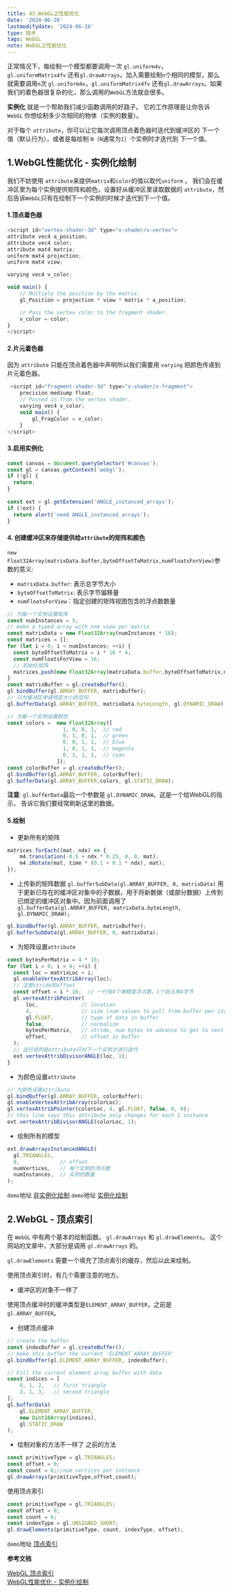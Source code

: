 ```yaml
---
title: 43.WebGL之性能优化
date: '2024-06-28'
lastmodifydate: '2024-06-28'
type: 技术
tags: WebGL
note: WebGL之性能优化
---
```

正常情况下，每绘制一个模型都要调用一次 `gl.uniform4v`，`gl.uniformMatrix4fv` 还有`gl.drawArrays`。加入需要绘制`n`个相同的模型，那么就需要调用`n`次 `gl.uniform4v`，`gl.uniformMatrix4fv` 还有`gl.drawArrays`。如果我们的着色器很复杂的化，那么调用的`WebGL`方法就会很多。

**实例化** 就是一个帮助我们减少函数调用的好路子。 它的工作原理是让你告诉 `WebGL` 你想绘制多少次相同的物体（实例的数量）。

对于每个 `attribute`，你可以让它每次调用顶点着色器时迭代到缓冲区的 下一个值（默认行为），或者是每绘制 `N`（`N`通常为`1`）个实例时才迭代到 下一个值。


## 1.WebGL性能优化 - 实例化绘制
我们不妨使用 `attribute`来提供`matrix`和`color`的值以取代`uniform` 。 我们会在缓冲区里为每个实例提供矩阵和颜色，设置好从缓冲区里读取数据的 `attribute`，然后告诉`WebGL`只有在绘制下一个实例的时候才迭代到下一个值。
#### 1.顶点着色器
```js
<script id="vertex-shader-3d" type="x-shader/x-vertex">
attribute vec4 a_position;
attribute vec4 color;
attribute mat4 matrix;
uniform mat4 projection;
uniform mat4 view;

varying vec4 v_color;

void main() {
    // Multiply the position by the matrix.
    gl_Position = projection * view * matrix * a_position;

    // Pass the vertex color to the fragment shader.
    v_color = color;
}
</script>
```
#### 2.片元着色器
因为 `attribute` 只能在顶点着色器中声明所以我们需要用 `varying` 把颜色传递到片元着色器。
```js
 <script id="fragment-shader-3d" type="x-shader/x-fragment">
    precision mediump float;
    // Passed in from the vertex shader.
    varying vec4 v_color;
    void main() {
        gl_FragColor = v_color;
    }
</script>
```
#### 3.启用实例化
```js
const canvas = document.querySelector('#canvas');
const gl = canvas.getContext('webgl');
if (!gl) {
  return;
}
 
const ext = gl.getExtension('ANGLE_instanced_arrays');
if (!ext) {
  return alert('need ANGLE_instanced_arrays');
}
```
#### 4. 创建缓冲区来存储提供给`attribute`的矩阵和颜色
`new Float32Array(matrixData.buffer,byteOffsetToMatrix,numFloatsForView)`参数的意义:
  + `matrixData.buffer`:  表示总字节大小
  + `byteOffsetToMatrix`: 表示字节偏移量
  + `numFloatsForView`：指定创建的矩阵视图包含的浮点数数量
```js
// 为每一个实例设置矩阵
const numInstances = 5;
// make a typed array with one view per matrix
const matrixData = new Float32Array(numInstances * 16);
const matrices = [];
for (let i = 0; i < numInstances; ++i) {
  const byteOffsetToMatrix = i * 16 * 4;
  const numFloatsForView = 16;
  // 初始化矩阵
  matrices.push(new Float32Array(matrixData.buffer,byteOffsetToMatrix,numFloatsForView));
}
const matrixBuffer = gl.createBuffer();
gl.bindBuffer(gl.ARRAY_BUFFER, matrixBuffer);
// 只为缓冲区申请特定大小的空间
gl.bufferData(gl.ARRAY_BUFFER, matrixData.byteLength, gl.DYNAMIC_DRAW);

// 为每一个实例设置颜色
const colors =  new Float32Array([
                  1, 0, 0, 1,  // red
                  0, 1, 0, 1,  // green
                  0, 0, 1, 1,  // blue
                  1, 0, 1, 1,  // magenta
                  0, 1, 1, 1,  // cyan
                ]);
const colorBuffer = gl.createBuffer();
gl.bindBuffer(gl.ARRAY_BUFFER, colorBuffer);
gl.bufferData(gl.ARRAY_BUFFER,colors, gl.STATIC_DRAW);
```
**注意**: `gl.bufferData`最后一个参数是 `gl.DYNAMIC_DRAW`。这是一个给WebGL的指示， 告诉它我们要经常刷新这里的数据。

####  5.绘制
+ 更新所有的矩阵
```js
matrices.forEach((mat, ndx) => {
    m4.translation(-0.5 + ndx * 0.25, 0, 0, mat);
    m4.zRotate(mat, time * (0.1 + 0.1 * ndx), mat);
});
```
+ 上传新的矩阵数据
`gl.bufferSubData(gl.ARRAY_BUFFER, 0, matrixData)` 用于更新已存在的缓冲区对象中的子数据，用于将新数据（或部分数据）上传到已绑定的缓冲区对象中。因为前面调用了`  gl.bufferData(gl.ARRAY_BUFFER, matrixData.byteLength, gl.DYNAMIC_DRAW);`
```js
gl.bindBuffer(gl.ARRAY_BUFFER, matrixBuffer);
gl.bufferSubData(gl.ARRAY_BUFFER, 0, matrixData);
```
+ 为矩阵设置`attribute`
```js
const bytesPerMatrix = 4 * 16;
for (let i = 0; i < 4; ++i) {
  const loc = matrixLoc + i;
  gl.enableVertexAttribArray(loc);
  // 注意stride和offset
  const offset = i * 16;  // 一行有4个单精度浮点数，1个就占用4字节
  gl.vertexAttribPointer(
      loc,              // location
      4,                // size (num values to pull from buffer per iteration)
      gl.FLOAT,         // type of data in buffer
      false,            // normalize
      bytesPerMatrix,   // stride, num bytes to advance to get to next set of values
      offset,           // offset in buffer
  );
  // 这行说的是attribute只对下一个实例才进行迭代
  ext.vertexAttribDivisorANGLE(loc, 1);
}
```
+ 为颜色设置`attribute`
```js
// 为颜色设置attribute
gl.bindBuffer(gl.ARRAY_BUFFER, colorBuffer);
gl.enableVertexAttribArray(colorLoc);
gl.vertexAttribPointer(colorLoc, 4, gl.FLOAT, false, 0, 0);
// this line says this attribute only changes for each 1 instance
ext.vertexAttribDivisorANGLE(colorLoc, 1);
```
+ 绘制所有的模型
```js
ext.drawArraysInstancedANGLE(
  gl.TRIANGLES,
  0,             // offset
  numVertices,   // 每个实例的顶点数
  numInstances,  // 实例的数量
);
```

`demo`地址 [非实例化绘制](https://github.com/tangjie-93/WebGL/blob/main/fundmantalExamples/%E6%80%A7%E8%83%BD%E4%BC%98%E5%8C%96/%E9%9D%9E%E5%AE%9E%E4%BE%8B%E5%8C%96%E7%BB%98%E5%88%B6.html)
`demo`地址 [实例化绘制](https://github.com/tangjie-93/WebGL/blob/main/fundmantalExamples/%E6%80%A7%E8%83%BD%E4%BC%98%E5%8C%96/%E5%AE%9E%E4%BE%8B%E5%8C%96%E7%BB%98%E5%88%B6.html)

## 2.WebGL - 顶点索引

在 `WebGL` 中有两个基本的绘制函数。 `gl.drawArrays` 和 `gl.drawElements`。 这个网站的文章中，大部分是调用 `gl.drawArrays` 的。

`gl.drawElements` 需要一个填充了顶点索引的缓存，然后以此来绘制。

使用顶点索引时，有几个需要注意的地方。
+ 缓冲区的对象不一样了

使用顶点缓冲时的缓冲类型是`ELEMENT_ARRAY_BUFFER`，之前是  `gl.ARRAY_BUFFER`。

+ 创建顶点缓冲
```js
// create the buffer
const indexBuffer = gl.createBuffer();
// make this buffer the current 'ELEMENT_ARRAY_BUFFER'
gl.bindBuffer(gl.ELEMENT_ARRAY_BUFFER, indexBuffer);

// Fill the current element array buffer with data
const indices = [
    0, 1, 2,   // first triangle
    2, 1, 3,   // second triangle
];
gl.bufferData(
    gl.ELEMENT_ARRAY_BUFFER,
    new Uint16Array(indices),
    gl.STATIC_DRAW
);
```
+ 绘制对象的方法不一样了
之前的方法
```js
const primitiveType = gl.TRIANGLES;
const offset = 0;
const count = 6;//num vertices per instance
gl.drawArrays(primitiveType,offset,count);
```
使用顶点索引
```js
const primitiveType = gl.TRIANGLES;
const offset = 0;
const count = 6;
const indexType = gl.UNSIGNED_SHORT;
gl.drawElements(primitiveType, count, indexType, offset);
```


`demo`地址 [顶点索引](https://github.com/tangjie-93/WebGL/blob/main/fundmantalExamples/%E6%80%A7%E8%83%BD%E4%BC%98%E5%8C%96/%E9%A1%B6%E7%82%B9%E7%B4%A2%E5%BC%95.html)

**参考文档**

[WebGL 顶点索引](https://webglfundamentals.org/webgl/lessons/zh_cn/webgl-indexed-vertices.html)<br>
[WebGL性能优化 - 实例化绘制](https://webglfundamentals.org/webgl/lessons/zh_cn/webgl-instanced-drawing.html)<br>

<Valine></Valine>